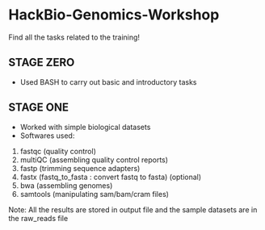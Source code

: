 # HackBio-Genomics-Workshop 

Find all the tasks related to the training!

## STAGE ZERO 
* Used BASH to carry out basic and introductory tasks

## STAGE ONE
* Worked with simple biological datasets
* Softwares used:
1. fastqc (quality control)
2. multiQC (assembling quality control reports)
3. fastp (trimming sequence adapters) 
4. fastx (fastq_to_fasta : convert fastq to fasta) 
(optional)
6. bwa (assembling genomes)
7. samtools (manipulating sam/bam/cram files) 

Note: All the results are stored in output file and the sample datasets are in the raw_reads file

